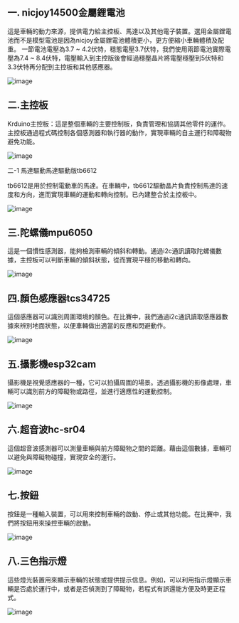 ## 一. nicjoy14500金屬鋰電池

這是車輛的動力來源，提供電力給主控板、馬達以及其他電子裝置。選用金屬鋰電池而不是模型電池是因為nicjoy金屬鋰電池體積更小，更方便縮小車輛體積及配重。
一節電池電壓為3.7 ~ 4.2伏特，穩態電壓3.7伏特，我們使用兩節電池實際電壓為7.4 ~ 8.4伏特，電壓輸入到主控版後會經過穩壓晶片將電壓穩壓到5伏特和3.3伏特再分配到主控板和其他感應器。

![image](電池.jpeg)

## 二.主控板

Krduino主控板：這是整個車輛的主要控制板，負責管理和協調其他零件的運作。主控板通過程式碼控制各個感測器和執行器的動作，實現車輛的自主運行和障礙物避免功能。

![image](Krduino.jpg)

   二-1 馬達驅動馬達驅動版tb6612

   tb6612是用於控制電動車的馬達。在車輛中，tb6612驅動晶片負責控制馬達的速度和方向，進而實現車輛的運動和轉向控制。已內建整合於主控板中。

   ![image](ttb6612.jpg)

## 三.陀螺儀mpu6050

這是一個慣性感測器，能夠檢測車輛的傾斜和轉動。通過i2c通訊讀取陀螺儀數據，主控板可以判斷車輛的傾斜狀態，從而實現平穩的移動和轉向。

![image](mpu6050.jpg)

## 四.顏色感應器tcs34725

這個感應器可以識別周圍環境的顏色。在比賽中，我們通過i2c通訊讀取感應器數據來辨別地面狀態，以便車輛做出適當的反應和閃避動作。

![image](TCS34725.jpg)

## 五.攝影機esp32cam

攝影機是視覺感應器的一種，它可以拍攝周圍的場景。透過攝影機的影像處理，車輛可以識別前方的障礙物或路徑，並進行適應性的運動控制。

![image](esp32cam.jpg)

## 六.超音波hc-sr04

這個超音波感測器可以測量車輛與前方障礙物之間的距離。藉由這個數據，車輛可以避免與障礙物碰撞，實現安全的運行。

![image](hc-sr04.jpg)

## 七.按鈕

按鈕是一種輸入裝置，可以用來控制車輛的啟動、停止或其他功能。在比賽中，我們將按鈕用來操控車輛的啟動。

![image](按鈕.jpg)

## 八.三色指示燈

這些燈光裝置用來顯示車輛的狀態或提供提示信息。例如，可以利用指示燈顯示車輛是否處於運行中，或者是否偵測到了障礙物，若程式有誤還能方便及時更正程式。

![image](燈.jpg)

